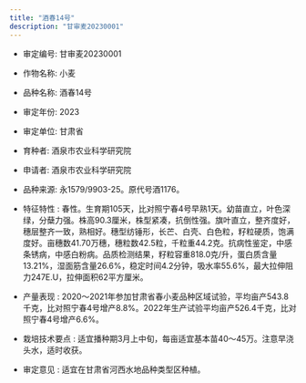 ```yaml
---
title: "酒春14号"
description: "甘审麦20230001"
---
```

* 审定编号:  甘审麦20230001

*  作物名称:  小麦

*  品种名称:  酒春14号

*  审定年份:  2023

*  审定单位:  甘肃省

* 育种者:  酒泉市农业科学研究院

*  申请者:  酒泉市农业科学研究院

*  品种来源:  永1579/9903-25。原代号酒1176。

*  特征特性 : 
春性。生育期105天，比对照宁春4号早熟1天。幼苗直立，叶色深绿，分蘖力强。株高90.3厘米，株型紧凑，抗倒性强。旗叶直立，整齐度好，穗层整齐一致，熟相好。穗型纺锤形，长芒、白壳、白色粒，籽粒硬质，饱满度好。亩穗数41.70万穗，穗粒数42.5粒，千粒重44.2克。抗病性鉴定，中感条锈病，中感白粉病。品质检测结果，籽粒容重818.0克/升，蛋白质含量13.21%，湿面筋含量26.6%，稳定时间4.2分钟，吸水率55.6%，最大拉伸阻力247E.U，拉伸面积62平方厘米。
 
*  产量表现 : 
2020～2021年参加甘肃省春小麦品种区域试验，平均亩产543.8千克，比对照宁春4号增产8.8%。2022年生产试验平均亩产526.4千克，比对照宁春4号增产6.6%。

*  栽培技术要点 : 
适宜播种期3月上中旬，每亩适宜基本苗40～45万。注意早浇头水，适时收获。

*  审定意见 : 
适宜在甘肃省河西水地品种类型区种植。
